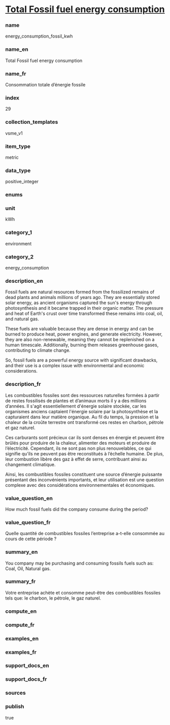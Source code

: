 
# [Total Fossil fuel energy consumption](#energy_consumption_fossil_kwh)

### name

energy_consumption_fossil_kwh

### name_en

Total Fossil fuel energy consumption

### name_fr

Consommation totale d’énergie fossile

### index

29

### collection_templates

vsme_v1

### item_type

metric

### data_type

positive_integer

### enums



### unit

kWh

### category_1

environment

### category_2

energy_consumption

### description_en

Fossil fuels are natural resources formed from the fossilized remains of dead plants and animals
millions of years ago. They are essentially stored solar energy, as ancient organisms captured the
sun's energy through photosynthesis and it became trapped in their organic matter. The pressure and
heat of Earth's crust over time transformed these remains into coal, oil, and natural gas.

These fuels are valuable because they are dense in energy and can be burned to produce heat, power
engines, and generate electricity. However, they are also non-renewable, meaning they cannot be
replenished on a human timescale. Additionally, burning them releases greenhouse gases, contributing
to climate change.

So, fossil fuels are a powerful energy source with significant drawbacks, and their use is a complex
issue with environmental and economic considerations.

### description_fr

Les combustibles fossiles sont des ressources naturelles formées à partir de restes fossilisés de
plantes et d’animaux morts il y a des millions d’années. Il s'agit essentiellement d'énergie solaire
stockée, car les organismes anciens captaient l'énergie solaire par la photosynthèse et la
capturaient dans leur matière organique. Au fil du temps, la pression et la chaleur de la croûte
terrestre ont transformé ces restes en charbon, pétrole et gaz naturel.

Ces carburants sont précieux car ils sont denses en énergie et peuvent être brûlés pour produire de
la chaleur, alimenter des moteurs et produire de l’électricité. Cependant, ils ne sont pas non plus
renouvelables, ce qui signifie qu’ils ne peuvent pas être reconstitués à l’échelle humaine. De
plus, leur combustion libère des gaz à effet de serre, contribuant ainsi au changement climatique.

Ainsi, les combustibles fossiles constituent une source d’énergie puissante présentant des
inconvénients importants, et leur utilisation est une question complexe avec des considérations
environnementales et économiques.

### value_question_en

How much fossil fuels did the company consume during the period?

### value_question_fr

Quelle quantité de combustibles fossiles l’entreprise a-t-elle consommée au
cours de cette période ?

### summary_en

You company may be purchasing and consuming fossils fuels such as: Coal, Oil, Natural gas.

### summary_fr

Votre entreprise achète et consomme peut-être des combustibles fossiles tels que: le charbon,
le pétrole, le gaz naturel.

### compute_en



### compute_fr



### examples_en



### examples_fr



### support_docs_en



### support_docs_fr



### sources



### publish

true
